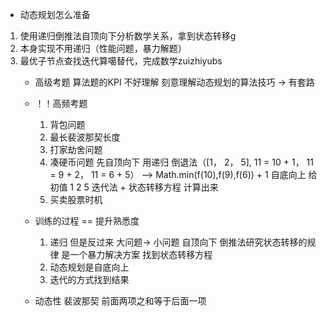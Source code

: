 - 动态规划怎么准备
1. 使用递归倒推法自顶向下分析数学关系，拿到状态转移g
2. 本身实现不用递归（性能问题，暴力解题）
3. 最优子节点查找迭代算噶替代，完成数学zuizhiyubs
    - 高级考题 算法题的KPI 不好理解
        刻意理解动态规划的算法技巧  -> 有套路
    - ！！高频考题
        1. 背包问题
        2. 最长裴波那契长度
        3. 打家劫舍问题
        4. 凑硬币问题
            先自顶向下 用递归 倒退法（[1， 2， 5], 11 = 10 + 1， 11 = 9 + 2， 11 = 6 + 5） --> Math.min(f(10),f(9),f(6)) + 1
            自底向上 给初值 1 2 5
            迭代法 + 状态转移方程 计算出来
        5. 买卖股票时机

    - 训练的过程 == 提升熟悉度
        1. 递归  但是反过来 大问题-> 小问题 自顶向下 倒推法研究状态转移的规律 是一个暴力解决方案
            找到状态转移方程
        2. 动态规划是自底向上
        3. 迭代的方式找到结果
    - 动态性
        裴波那契  前面两项之和等于后面一项